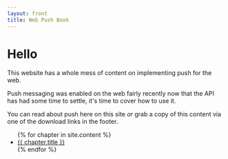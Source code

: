 ```yaml
---
layout: front
title: Web Push Book
---
```

# Hello

This website has a whole mess of content on implementing push for the web.

Push messaging was enabled on the web fairly recently now that the API has
had some time to settle, it's time to cover how to use it.

You can read about push here on this site *or* grab a copy of this content
via one of the download links in the footer.

<ul class="book-toc">
{% for chapter in site.content %}
  <li><a href="{{ chapter.url }}">{{ chapter.title }}</a></li>
{% endfor %}
</ul>
